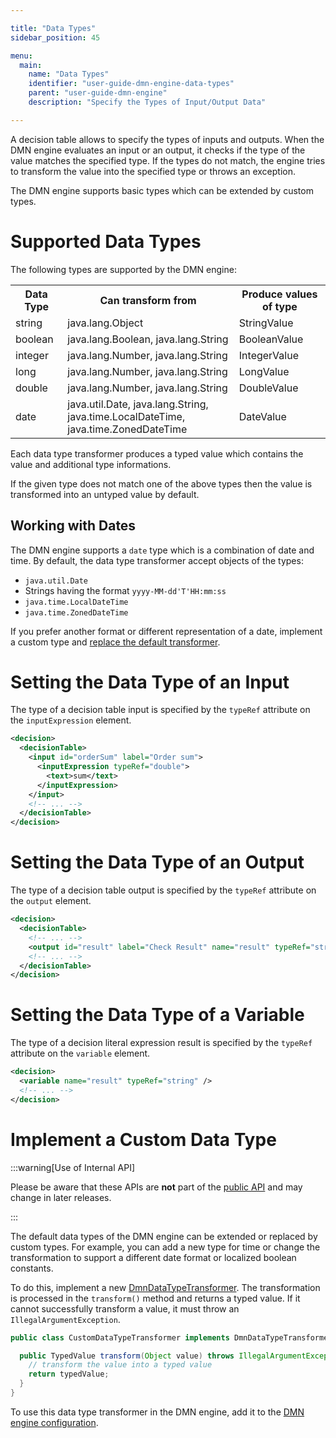 ```yaml
---

title: "Data Types"
sidebar_position: 45

menu:
  main:
    name: "Data Types"
    identifier: "user-guide-dmn-engine-data-types"
    parent: "user-guide-dmn-engine"
    description: "Specify the Types of Input/Output Data"

---
```


A decision table allows to specify the types of inputs and outputs. When the
DMN engine evaluates an input or an output, it checks if the type of the
value matches the specified type. If the types do not match, the engine
tries to transform the value into the specified type or throws an exception.

The DMN engine supports basic types which can be extended by custom types.


# Supported Data Types

The following types are supported by the DMN engine:

<table class="table table-striped">
  <tr>
    <th>Data Type</th>
    <th>Can transform from</th>
    <th>Produce values of type</th>
  </tr>
  <tr>
    <td>string</td>
    <td>java.lang.Object</td>
    <td>StringValue</td>
  </tr>
  <tr>
    <td>boolean</td>
    <td>java.lang.Boolean, java.lang.String</td>
    <td>BooleanValue</td>
  </tr>
  <tr>
    <td>integer</td>
    <td>java.lang.Number, java.lang.String</td>
    <td>IntegerValue</td>
  </tr>
  <tr>
    <td>long</td>
    <td>java.lang.Number, java.lang.String</td>
    <td>LongValue</td>
  </tr>
  <tr>
    <td>double</td>
    <td>java.lang.Number, java.lang.String</td>
    <td>DoubleValue</td>
  </tr>
  <tr>
    <td>date</td>
    <td>
        java.util.Date, java.lang.String, <br/>
        java.time.LocalDateTime, java.time.ZonedDateTime
    </td>
    <td>DateValue</td>
  </tr>
</table>

Each data type transformer produces a typed value which contains the value and
additional type informations.

If the given type does not match one of the above types then the value is
transformed into an untyped value by default.

## Working with Dates

The DMN engine supports a `date` type which is a combination of date and time.
By default, the data type transformer accept objects of the types:

* `java.util.Date`
* Strings having the format `yyyy-MM-dd'T'HH:mm:ss`
* `java.time.LocalDateTime`
* `java.time.ZonedDateTime`

If you prefer another format or different representation of a date,
implement a custom type and [replace the default transformer][data-type-transformer].

# Setting the Data Type of an Input

The type of a decision table input is specified by the `typeRef` attribute on the
`inputExpression` element.

```xml
<decision>
  <decisionTable>
    <input id="orderSum" label="Order sum">
      <inputExpression typeRef="double">
        <text>sum</text>
      </inputExpression>
    </input>
    <!-- ... -->
  </decisionTable>
</decision>
```

# Setting the Data Type of an Output

The type of a decision table output is specified by the `typeRef` attribute on the `output`
element.

```xml
<decision>
  <decisionTable>
    <!-- ... -->
    <output id="result" label="Check Result" name="result" typeRef="string" />
    <!-- ... -->
  </decisionTable>
</decision>
```

# Setting the Data Type of a Variable

The type of a decision literal expression result is specified by the `typeRef` attribute on the `variable`
element.

```xml
<decision>
  <variable name="result" typeRef="string" />
  <!-- ... -->
</decision>
```

# Implement a Custom Data Type

:::warning[Use of Internal API]

Please be aware that these APIs are **not** part of the [public API](../../introduction/public-api.md) and may change in later releases.

:::

The default data types of the DMN engine can be extended or replaced by custom
types. For example, you can add a new type for time or change the
transformation to support a different date format or localized boolean
constants.

To do this, implement a new [DmnDataTypeTransformer](https://operaton.github.io/operaton/javadoc/operaton/1.0/org/operaton/bpm/dmn/engine/impl/spi/type/DmnDataTypeTransformer.html). The transformation is processed in the `transform()` method and returns a typed value. If it cannot successfully transform a value, it must throw an `IllegalArgumentException`.

```java
public class CustomDataTypeTransformer implements DmnDataTypeTransformer {

  public TypedValue transform(Object value) throws IllegalArgumentException {
    // transform the value into a typed value
    return typedValue;
  }
}
```

To use this data type transformer in the DMN engine, add it to the
[DMN engine configuration][data-type-transformer].


[data-type-transformer]: ../../user-guide/dmn-engine/embed.md#register-dmn-data-type-transformers
